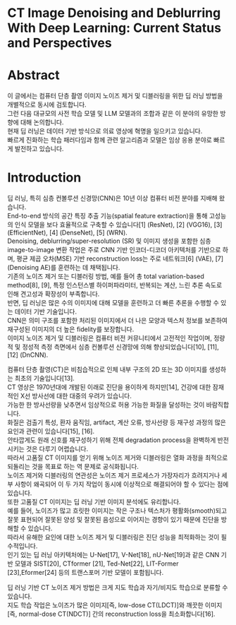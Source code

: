 # CT Image Denoising and Deblurring With Deep Learning: Current Status and Perspectives

# Abstract
이 글에서는 컴퓨터 단층 촬영 이미지 노이즈 제거 및 디블러링을 위한 딥 러닝 방법을 개별적으로 동시에 검토합니다.  
그런 다음 대규모의 사전 학습 모델 및 LLM 모델과의 조합과 같은 이 분야의 유망한 방향에 대해 논의합니다.  
현재 딥 러닝은 데이터 기반 방식으로 의료 영상에 혁명을 일으키고 있습니다.  
빠르게 진화하는 학습 패러다임과 함께 관련 알고리즘과 모델은 임상 응용 분야로 빠르게 발전하고 있습니다.

# Introduction
딥 러닝, 특히 심층 컨볼루션 신경망(CNN)은 10년 이상 컴퓨터 비전 분야를 지배해 왔습니다.  
End-to-end 방식의 공간 특징 추출 기능(spatial feature extraction)을 통해 고성능의 인식 모델을 보다 효율적으로 구축할 수 있습니다[1] (ResNet), [2] (VGG16), [3] (EfficientNet), [4] (DenseNet), [5] (WRN).  
Denoising, deblurring/super-resolution (SR) 및 이미지 생성을 포함한 심층 image-to-image 변환 작업은 주로 CNN 기반 인코더-디코더 아키텍처를 기반으로 하며, 평균 제곱 오차(MSE) 기반 reconstruction loss는 주로 네트워크[6] (VAE), [7](Denoising AE)를 훈련하는 데 채택됩니다.  
기존의 노이즈 제거 또는 디블러링 방법, 예를 들어 총 total variation-based method[8], [9], 특정 인스턴스별 하이퍼파라미터, 반복되는 계산, 느린 추론 속도로 인해 견고성과 확장성이 부족합니다.  
반면, 딥 러닝은 많은 수의 이미지에 대해 모델을 훈련하고 더 빠른 추론을 수행할 수 있는 데이터 기반 기술입니다.  
CNN은 의미 구조를 포함한 처리된 이미지에서 더 나은 모양과 텍스처 정보를 보존하여 재구성된 이미지의 더 높은 fidelity를 보장합니다.  
이미지 노이즈 제거 및 디블러링은 컴퓨터 비전 커뮤니티에서 고전적인 작업이며, 정량적 및 정성적 측정 측면에서 심층 컨볼루션 신경망에 의해 향상되었습니다[10], [11], [12] (DnCNN).

컴퓨터 단층 촬영(CT)은 비침습적으로 인체 내부 구조의 2D 또는 3D 이미지를 생성하는 최초의 기술입니다[13].  
CT 영상은 1970년대에 개발된 이래로 진단을 용이하게 하지만[14], 건강에 대한 잠재적인 X선 방사선에 대한 대중의 우려가 있습니다.  
가능한 한 방사선량을 낮추면서 임상적으로 허용 가능한 화질을 달성하는 것이 바람직합니다.  
화질은 검출기 특성, 환자 움직임, artifact, 계산 오류, 방사선량 등 재구성 과정의 많은 요인과 관련이 있습니다[15], [16].  
안타깝게도 원래 신호를 재구성하기 위해 전체 degradation process을 완벽하게 반전시키는 것은 다루기 어렵습니다.  
따라서 고품질 CT 이미지를 얻기 위해 노이즈 제거와 디블러링은 열화 과정을 최적으로 되돌리는 것을 목표로 하는 역 문제로 공식화됩니다.  
노이즈 제거와 디블러링의 연관성은 노이즈 제거 프로세스가 가장자리가 흐려지거나 세부 사항이 왜곡되어 이 두 가지 작업이 동시에 이상적으로 해결되어야 할 수 있다는 점에 있습니다.  
또한 고품질 CT 이미지는 딥 러닝 기반 이미지 분석에도 유리합니다.  
예를 들어, 노이즈가 많고 흐릿한 이미지는 작은 구조나 텍스처가 평활화(smooth)되고 잘못 표현되어 잘못된 양성 및 잘못된 음성으로 이어지는 경향이 있기 때문에 진단을 방해할 수 있습니다.  
따라서 유해한 요인에 대한 노이즈 제거 및 디블러링은 진단 성능을 최적화하는 것이 필수적입니다.  
인기 있는 딥 러닝 아키텍처에는 U-Net[17], V-Net[18], nU-Net[19]과 같은 CNN 기반 모델과 SIST[20], CTformer [21], Ted-Net[22], LIT-Former [23],Eformer[24] 등의 트랜스포머 기반 모델이 포함됩니다.

딥 러닝 기반 CT 노이즈 제거 방법은 크게 지도 학습과 자기/비지도 학습으로 분류할 수 있습니다.  
지도 학습 작업은 노이즈가 많은 이미지[즉, low-dose CT(LDCT)]와 깨끗한 이미지[즉, normal-dose CT(NDCT)] 간의 reconstruction loss을 최소화합니다[16].  


